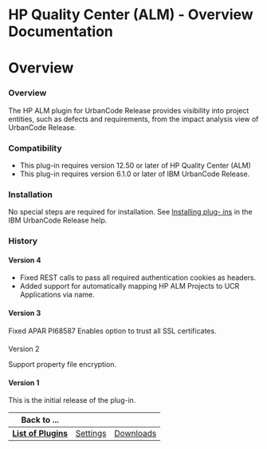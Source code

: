 
HP Quality Center (ALM) - Overview Documentation
================================================

# Overview




### Overview




 


The HP ALM plugin for UrbanCode Release provides visibility into project entities, such as 
defects and requirements, from the impact analysis view of UrbanCode Release.


### Compatibility


* This plug-in 
requires version 12.50 or later of HP Quality Center (ALM)
* This plug-in requires version 6.1.0 or later of IBM 
UrbanCode Release.


### Installation


No special steps are required for installation. See [Installing plug-
ins](http://www.ibm.com/support/knowledgecenter/SS4GCC_6.1.1/com.ibm.urelease.doc/topics/settings_plugins.html 
"Installing plug-ins") in the IBM UrbanCode Release help.


### History


#### Version 4


* Fixed REST calls to pass 
all required authentication cookies as headers.
* Added support for automatically mapping HP ALM Projects to UCR 
Applications via name.


#### Version 3


Fixed APAR PI68587 Enables option to trust all SSL certificates.


#### 
Version 2


Support property file encryption.


#### Version 1


This is the initial release of the plug-in.




|Back to ...|||
| :---: | :---: | :---: |
|[**List of Plugins**](../../index.md)|[Settings](./settings.md)|[Downloads](./downloads.md)|
